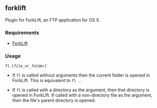 ## forklift

Plugin for ForkLift, an FTP application for OS X.

### Requirements

* [ForkLift](http://www.binarynights.com/forklift/)

### Usage

<code>fl [*file_or_folder*]</code>

* If `fl` is called without arguments then the current folder is opened in ForkLift. This is equivalent to `fl .`.

* If `fl` is called with a directory as the argument, then that directory is opened in ForkLift. If called with a non-directory file as the argument, then the file's parent directory is opened.
